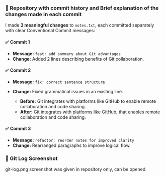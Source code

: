 ### 🧾 	Repository with commit history and Brief explanation of the changes made in each commit

I made **3 meaningful changes** to `notes.txt`, each committed separately with clear Conventional Commit messages:

#### ✅ Commit 1
- **Message:** `feat: add summary about Git advantages`
- **Change:** Added 2 lines describing benefits of Git collaboration.

#### ✅ Commit 2
- **Message:** `fix: correct sentence structure`
- **Change:** Fixed grammatical issues in an existing line.
  
  - **Before:** Git integrates with platforms like GitHub to enable remote collaboration and code sharing.  
  - **After:** Git integrates with platforms like GitHub, that enables remote collaboration and code sharing.

#### ✅ Commit 3
- **Message:** `refactor: reorder notes for improved clarity`
- **Change:** Rearranged paragraphs to improve logical flow.

### 📸 Git Log Screenshot
git-log.png
screenshot was given in repository only, can be opened
